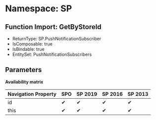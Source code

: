 # Namespace: SP

## Function Import: GetByStoreId

- ReturnType: SP.PushNotificationSubscriber
- IsComposable: true
- IsBindable: true
- EntitySet: PushNotificationSubscribers

## Parameters

**Availability matrix**

Navigation Property | SPO | SP 2019 | SP 2016 | SP 2013
----------|-----|---------|---------|--------
id | ✔ | ✔ | ✔ | ✔
this | ✔ | ✔ | ✔ | ✔
